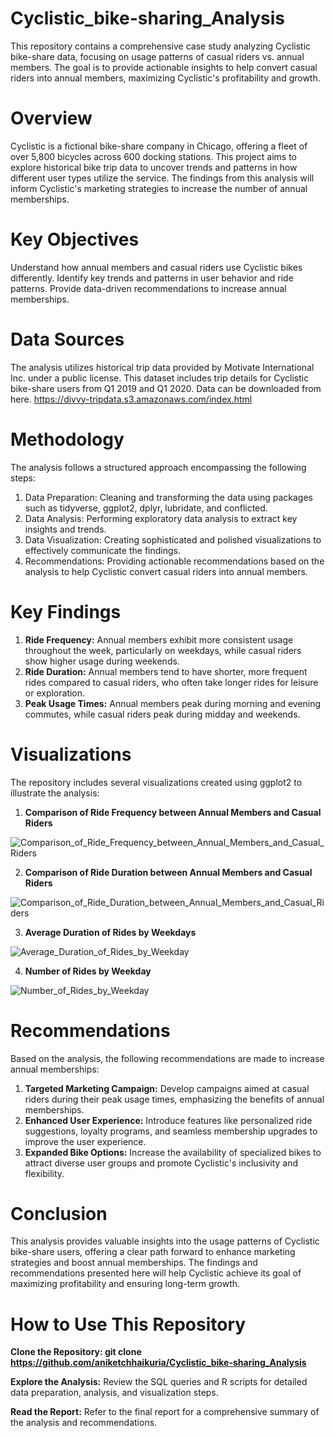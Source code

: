# Cyclistic_bike-sharing_Analysis
This repository contains a comprehensive case study analyzing Cyclistic bike-share data, focusing on usage patterns of casual riders vs. annual members. The goal is to provide actionable insights to help convert casual riders into annual members, maximizing Cyclistic's profitability and growth.

# Overview
Cyclistic is a fictional bike-share company in Chicago, offering a fleet of over 5,800 bicycles across 600 docking stations. This project aims to explore historical bike trip data to uncover trends and patterns in how different user types utilize the service. The findings from this analysis will inform Cyclistic's marketing strategies to increase the number of annual memberships.

# Key Objectives
Understand how annual members and casual riders use Cyclistic bikes differently.
Identify key trends and patterns in user behavior and ride patterns.
Provide data-driven recommendations to increase annual memberships.

# Data Sources
The analysis utilizes historical trip data provided by Motivate International Inc. under a public license. This dataset includes trip details for Cyclistic bike-share users from Q1 2019 and Q1 2020. Data can be downloaded from here. https://divvy-tripdata.s3.amazonaws.com/index.html

# Methodology
The analysis follows a structured approach encompassing the following steps:
1. Data Preparation: Cleaning and transforming the data using packages such as tidyverse, ggplot2, dplyr, lubridate, and conflicted.
2. Data Analysis: Performing exploratory data analysis to extract key insights and trends.
3. Data Visualization: Creating sophisticated and polished visualizations to effectively communicate the findings.
4. Recommendations: Providing actionable recommendations based on the analysis to help Cyclistic convert casual riders into annual members.

# Key Findings
1. **Ride Frequency:** Annual members exhibit more consistent usage throughout the week, particularly on weekdays, while casual riders show higher usage during weekends.
2. **Ride Duration:** Annual members tend to have shorter, more frequent rides compared to casual riders, who often take longer rides for leisure or exploration.
3. **Peak Usage Times:** Annual members peak during morning and evening commutes, while casual riders peak during midday and weekends.

# Visualizations
The repository includes several visualizations created using ggplot2 to illustrate the analysis:
1. **Comparison of Ride Frequency between Annual Members and Casual Riders**

![Comparison_of_Ride_Frequency_between_Annual_Members_and_Casual_Riders](https://github.com/aniketchhaikuria/Cyclistic_bike-sharing_Analysis/assets/171453889/2d005a09-25e7-40ea-9f62-d6a865baa7dd)

2. **Comparison of Ride Duration between Annual Members and Casual Riders**

![Comparison_of_Ride_Duration_between_Annual_Members_and_Casual_Riders](https://github.com/aniketchhaikuria/Cyclistic_bike-sharing_Analysis/assets/171453889/38ebcc79-88b5-4951-8b70-33046c8e5b8f)

3. **Average Duration of Rides by Weekdays**

![Average_Duration_of_Rides_by_Weekday](https://github.com/aniketchhaikuria/Cyclistic_bike-sharing_Analysis/assets/171453889/57868ab9-334c-48a5-beae-9679022ff29d)

4. **Number of Rides by Weekday**

![Number_of_Rides_by_Weekday](https://github.com/aniketchhaikuria/Cyclistic_bike-sharing_Analysis/assets/171453889/2a54a23f-ca44-4ac2-a6d5-6064dcd5a30b)

# Recommendations
Based on the analysis, the following recommendations are made to increase annual memberships:

1. **Targeted Marketing Campaign:** Develop campaigns aimed at casual riders during their peak usage times, emphasizing the benefits of annual memberships.
2. **Enhanced User Experience:** Introduce features like personalized ride suggestions, loyalty programs, and seamless membership upgrades to improve the user experience.
3. **Expanded Bike Options:** Increase the availability of specialized bikes to attract diverse user groups and promote Cyclistic's inclusivity and flexibility.

# Conclusion
This analysis provides valuable insights into the usage patterns of Cyclistic bike-share users, offering a clear path forward to enhance marketing strategies and boost annual memberships. The findings and recommendations presented here will help Cyclistic achieve its goal of maximizing profitability and ensuring long-term growth.

# How to Use This Repository
**Clone the Repository: git clone https://github.com/aniketchhaikuria/Cyclistic_bike-sharing_Analysis**

**Explore the Analysis:** Review the SQL queries and R scripts for detailed data preparation, analysis, and visualization steps.


**Read the Report:** Refer to the final report for a comprehensive summary of the analysis and recommendations.
